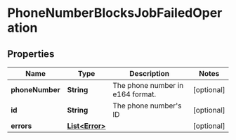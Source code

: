 

# PhoneNumberBlocksJobFailedOperation


## Properties

| Name | Type | Description | Notes |
|------------ | ------------- | ------------- | -------------|
|**phoneNumber** | **String** | The phone number in e164 format. |  [optional] |
|**id** | **String** | The phone number&#39;s ID |  [optional] |
|**errors** | [**List&lt;Error&gt;**](Error.md) |  |  [optional] |



